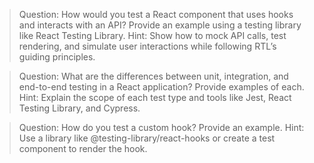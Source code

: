 > Question: How would you test a React component that uses hooks and interacts with an API? Provide an example using a testing library like React Testing Library.
Hint: Show how to mock API calls, test rendering, and simulate user interactions while following RTL’s guiding principles.

> Question: What are the differences between unit, integration, and end-to-end testing in a React application? Provide examples of each.
Hint: Explain the scope of each test type and tools like Jest, React Testing Library, and Cypress.

> Question: How do you test a custom hook? Provide an example.
Hint: Use a library like @testing-library/react-hooks or create a test component to render the hook.